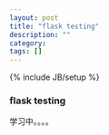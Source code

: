 ```yaml
---
layout: post
title: "flask testing"
description: ""
category: 
tags: []
---
```

{% include JB/setup %}

### flask testing
学习中。。。。
